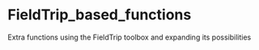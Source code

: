 # FieldTrip_based_functions
Extra functions using the FieldTrip toolbox and expanding its possibilities
